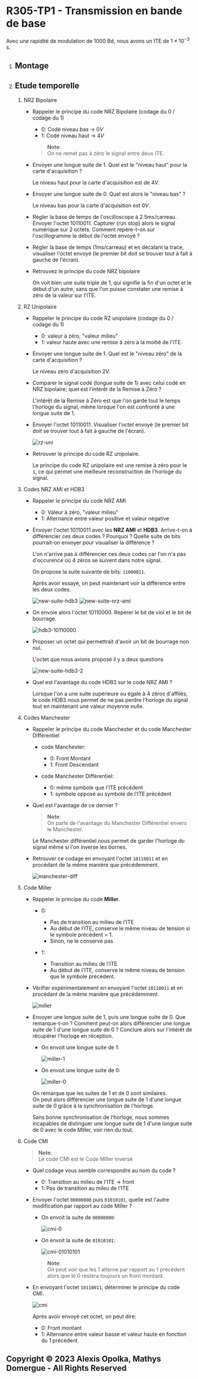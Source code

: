 # R305-TP1 - Transmission en bande de base

Avec une rapidité de modulation de 1000 Bd, nous avons un ITE de $1\times10^{-3}$ s.

1. ## Montage

2. ## Etude temporelle

   1. NRZ Bipolaire

      - Rappeler le principe du code NRZ Bipolaire (codage du 0 / codage du 1)

        - 0: Codé niveau bas -> $0V$
        - 1: Codé niveau haut -> $4V$

        > **Note**:  
        > On ne remet pas à zéro le signal entre deux ITE.

      - Envoyer une longue suite de 1. Quel est le "niveau haut" pour la carte d'acquisition ?

        Le niveau haut pour la carte d'acquisition est de $4V$.

      - Envoyer une longue suite de 0. Quel est alors le "niveau bas" ?

        Le niveau bas pour la carte d'acquisition est $0V$.

      - Régler la base de temps de l'oscilloscope à 2.5ms/carreau. Envoyer l'octet 10110011. Capturer (run stop) alors le signal numérique sur 2 octets. Comment repère-t-on sur l'oscillogramme le début de l'octet envoyé ?

      - Régler la base de temps (1ms/carreau) et en décalant la trace, visualiser l'octet envoyé (le premier bit doit se trouver tout à fait à gauche de l'écran).

      - Retrouvez le principe du code NRZ bipolaire

        On voit bien une suite triple de 1, qui signifie la fin
        d'un octet et le début d'un autre, sans que l'on puisse
        constater une remise à zéro de la valeur sur l'ITE.

   1. RZ Unipolaire

      - Rappeler le principe du code RZ unipolaire (codage du 0 / codage du 1)

        - 0: valeur à zéro, "valeur milieu"
        - 1: valeur haute avec une remise à zéro à la moitié de l'ITE.

      - Envoyer une longue suite de 1. Quel est le "niveau zéro" de la carte d'acquisition ?

        Le niveau zéro d'acquisition 2V.

      - Comparer le signal codé (longue suite de 1) avec celui codé en NRZ bipolaire; quel est l'intérêt de la Remise à Zéro ?

        L'intérêt de la Remise à Zéro est que l'on garde tout le temps l'horloge du signal, même lorsque l'on est confronté
        à une longue suite de 1.

      - Envoyer l'octet 10110011. Visualiser l'octet envoyé (le premier bit doit se trouver tout à fait à gauche de l'écran).

        ![rz-uni](./src/rz-uni.jpg)

      - Retrouver le principe du code RZ unipolaire.

        Le principe du code RZ unipolaire est une remise à zéro
        pour le `1`, ce qui permet une meilleure reconstruction de l'horloge du signal.

   2. Codes NRZ AMI et HDB3

      - Rappeler le principe du code NRZ AMI

        - 0: Valeur à zéro, "valeur milieu"
        - 1: Alternance entre valeur positive et valeur négative

      - Envoyer l'octet 10110011 avec les **NRZ AMI** et **HDB3**. Arrive-t-on à différencier ces deux codes ? Pourquoi ? Quelle suite de bits pourrait-on envoyer pour visualiser la différence ?

        L'on n'arrive pas à différencier ces deux codes car l'on n'a pas d'occurence où 4 zéros se suivent dans notre signal.

        On propose la suite suivante de bits: `11000011`.

        Après avoir essayé, on peut maintenant voir la différence entre les deux codes.

        ![new-suite-hdb3](./src/new-suite-hd3.jpg)
        ![new-suite-nrz-ami](./src/new-suite-nrz-ami.jpg)

      - On envoie alors l'octet 10110000. Repérer le bit de viol et le bit de bourrage.

        ![hdb3-10110000](./src/hdb3-10110000.jpg)

      - Proposer un octet qui permettrait d'avoir un bit de bourrage non nul.

        L'octet que nous avions proposé il y a deux questions

        ![new-suite-hdb3-2](./src/new-suite-hd3.jpg)

      - Quel est l'avantage du code HDB3 sur le code NRZ AMI ?

        Lorsque l'on a une suite supérieure ou égale à 4 zéros d'affilés, le code HDB3 nous permet de ne pas perdre l'horloge du signal tout en maintenant une valeur moyenne nulle.

   1. Codes Manchester

      - Rappeler le principe du code Manchester et du code Manchester Différentiel

        - code Manchester:

          - 0: Front Montant
          - 1: Front Descendant

        - code Manchester Différentiel:

          - 0: même symbole que l'ITE précédent
          - 1: symbole opposé au symbole de l'ITE précédent

      - Quel est l'avantage de ce dernier ?

        > **Note**:  
        > On parle de l'avantage du Manchester Différentiel envers
        > le Manchester.

        Le Manchester différentiel nous permet de garder l'horloge du signal même si l'on inverse les bornes.

      - Retrouver ce codage en envoyant l'octet `10110011` et en procédant de la même manière que précédemment.

        ![manchester-diff](./src/manchester-diff.jpg)

   1. Code Miller

      - Rappeler le principe du code **Miller**.

        - 0:
          - Pas de transition au milieu de l'ITE
          - Au début de l'ITE, conserve le même niveau de tension si le symbole précédent = 1.
          - Sinon, ne le conserve pas

        - 1:
          - Transition au milieu de l'ITE
          - Au début de l'ITE, conserve le même niveau de tension que le symbole précédent.

      - Vérifier expérimentalement en envoyant l'octet `10110011` et en procédant de la même manière que précédemment.

        ![miller](./src/miller.jpg)

      - Envoyer une longue suite de 1, puis une longue suite de 0. Que remarque-t-on ? Comment peut-on alors différencier une longue suite de 1 d'une longue suite de 0 ? Conclure alors sur l'intérêt de récupérer l'horloge en réception.

        - On envoit une longue suite de 1:

          ![miller-1](./src/miller-1.jpg)

        - On envoit une longue suite de 0:

          ![miller-0](./src/miller-0.jpg)

        On remarque que les suites de 1 et de 0 sont similaires.  
        On peut alors différencier une longue suite de 1 d'une longue suite de 0 grâce à la synchronisation de l'horloge.

        Sans bonne synchronisation de l'horloge, nous sommes incapables de distinguer une longue suite de 1 d'une longue suite de 0 avec le code Miller, voir rien du tout.

   1. Code CMI

      > **Note**:  
      > Le code CMI est le Code Miller Inversé

      - Quel codage vous semble correspondre au nom du code ?

        - 0: Transition au milieu de l'ITE -> front
        - 1: Pas de transition au mileu de l'ITE

      - Envoyer l'octet `00000000` puis `01010101`, quelle est l'autre modification par rapport au code Miller ?

        - On envoit la suite de `00000000`:

          ![cmi-0](./src/cmi-0.jpg)

        - On envoit la suite de `01010101`:

          ![cmi-01010101](./src/cmi-01010101.jpg)

        > **Note**:  
        > On peut voir que les 1 alterne par rapport au 1 précédent
        > alors que le 0 restera toujours un front montant.

      - En envoyant l'octet `10110011`, déterminer le principe du code CMI.

        ![cmi](src/cmi.jpg)

        Après avoir envoyé cet octet, on peut dire:

          - 0: Front montant
          - 1: Alternance entre valeur basse et valeur haute en fonction du 1 précédent.

## Copyright &copy; 2023 Alexis Opolka, Mathys Domergue - All Rights Reserved
